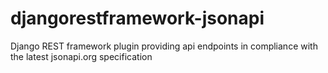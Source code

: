 # djangorestframework-jsonapi
 Django REST framework plugin providing api endpoints in compliance with the latest jsonapi.org specification
